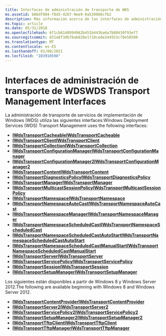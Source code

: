 ```yaml
---
title: Interfaces de administración de transporte de WDS
ms.assetid: b86df804-f8d3-4267-9ee9-0a539068cfb2
description: Más información acerca de las interfaces de administración de transporte de WDS
ms.topic: article
ms.date: 05/31/2018
ms.openlocfilehash: 6f1cb6148994962b451b443ba6a7b80430f93ef7
ms.sourcegitcommit: 831e8f3db78ab820e1710cede244553c70e50500
ms.translationtype: MT
ms.contentlocale: es-ES
ms.lasthandoff: 01/08/2021
ms.locfileid: "103910598"
---
```

# <a name="wds-transport-management-interfaces"></a><span data-ttu-id="73fe1-103">Interfaces de administración de transporte de WDS</span><span class="sxs-lookup"><span data-stu-id="73fe1-103">WDS Transport Management Interfaces</span></span>

<span data-ttu-id="73fe1-104">La administración de transporte de servicios de implementación de Windows (WDS) utiliza las siguientes interfaces:</span><span class="sxs-lookup"><span data-stu-id="73fe1-104">Windows Deployment Services (WDS) Transport Management uses the following interfaces:</span></span>

-   [<span data-ttu-id="73fe1-105">**IWdsTransportCacheable**</span><span class="sxs-lookup"><span data-stu-id="73fe1-105">**IWdsTransportCacheable**</span></span>](/windows/desktop/api/Wdstptmgmt/nn-wdstptmgmt-iwdstransportcacheable)
-   [<span data-ttu-id="73fe1-106">**IWdsTransportClient**</span><span class="sxs-lookup"><span data-stu-id="73fe1-106">**IWdsTransportClient**</span></span>](/windows/desktop/api/Wdstptmgmt/nn-wdstptmgmt-iwdstransportclient)
-   [<span data-ttu-id="73fe1-107">**IWdsTransportCollection**</span><span class="sxs-lookup"><span data-stu-id="73fe1-107">**IWdsTransportCollection**</span></span>](/windows/desktop/api/Wdstptmgmt/nn-wdstptmgmt-iwdstransportcollection)
-   [<span data-ttu-id="73fe1-108">**IWdsTransportConfigurationManager**</span><span class="sxs-lookup"><span data-stu-id="73fe1-108">**IWdsTransportConfigurationManager**</span></span>](/windows/desktop/api/Wdstptmgmt/nn-wdstptmgmt-iwdstransportconfigurationmanager)
-   [<span data-ttu-id="73fe1-109">**IWdsTransportConfigurationManager2**</span><span class="sxs-lookup"><span data-stu-id="73fe1-109">**IWdsTransportConfigurationManager2**</span></span>](/windows/desktop/api/Wdstptmgmt/nn-wdstptmgmt-iwdstransportconfigurationmanager2)
-   [<span data-ttu-id="73fe1-110">**IWdsTransportContent**</span><span class="sxs-lookup"><span data-stu-id="73fe1-110">**IWdsTransportContent**</span></span>](/windows/desktop/api/Wdstptmgmt/nn-wdstptmgmt-iwdstransportcontent)
-   [<span data-ttu-id="73fe1-111">**IWdsTransportDiagnosticsPolicy**</span><span class="sxs-lookup"><span data-stu-id="73fe1-111">**IWdsTransportDiagnosticsPolicy**</span></span>](/windows/desktop/api/Wdstptmgmt/nn-wdstptmgmt-iwdstransportdiagnosticspolicy)
-   [<span data-ttu-id="73fe1-112">**IWdsTransportManager**</span><span class="sxs-lookup"><span data-stu-id="73fe1-112">**IWdsTransportManager**</span></span>](/windows/desktop/api/Wdstptmgmt/nn-wdstptmgmt-iwdstransportmanager)
-   [<span data-ttu-id="73fe1-113">**IWdsTransportMulticastSessionPolicy**</span><span class="sxs-lookup"><span data-stu-id="73fe1-113">**IWdsTransportMulticastSessionPolicy**</span></span>](/windows/desktop/api/Wdstptmgmt/nn-wdstptmgmt-iwdstransportmulticastsessionpolicy)
-   [<span data-ttu-id="73fe1-114">**IWdsTransportNamespace**</span><span class="sxs-lookup"><span data-stu-id="73fe1-114">**IWdsTransportNamespace**</span></span>](/windows/desktop/api/Wdstptmgmt/nn-wdstptmgmt-iwdstransportnamespace)
-   [<span data-ttu-id="73fe1-115">**IWdsTransportNamespaceAutoCast**</span><span class="sxs-lookup"><span data-stu-id="73fe1-115">**IWdsTransportNamespaceAutoCast**</span></span>](/windows/win32/api/wdstptmgmt/nn-wdstptmgmt-iwdstransportnamespaceautocast)
-   [<span data-ttu-id="73fe1-116">**IWdsTransportNamespaceManager**</span><span class="sxs-lookup"><span data-stu-id="73fe1-116">**IWdsTransportNamespaceManager**</span></span>](/windows/desktop/api/Wdstptmgmt/nn-wdstptmgmt-iwdstransportnamespacemanager)
-   [<span data-ttu-id="73fe1-117">**IWdsTransportNamespaceScheduledCast**</span><span class="sxs-lookup"><span data-stu-id="73fe1-117">**IWdsTransportNamespaceScheduledCast**</span></span>](/windows/desktop/api/Wdstptmgmt/nn-wdstptmgmt-iwdstransportnamespacescheduledcast)
-   [<span data-ttu-id="73fe1-118">**IWdsTransportNamespaceScheduledCastAutoStart**</span><span class="sxs-lookup"><span data-stu-id="73fe1-118">**IWdsTransportNamespaceScheduledCastAutoStart**</span></span>](/windows/desktop/api/Wdstptmgmt/nn-wdstptmgmt-iwdstransportnamespacescheduledcastautostart)
-   [<span data-ttu-id="73fe1-119">**IWdsTransportNamespaceScheduledCastManualStart**</span><span class="sxs-lookup"><span data-stu-id="73fe1-119">**IWdsTransportNamespaceScheduledCastManualStart**</span></span>](/windows/win32/api/wdstptmgmt/nn-wdstptmgmt-iwdstransportnamespacescheduledcastmanualstart)
-   [<span data-ttu-id="73fe1-120">**IWdsTransportServer**</span><span class="sxs-lookup"><span data-stu-id="73fe1-120">**IWdsTransportServer**</span></span>](/windows/desktop/api/Wdstptmgmt/nn-wdstptmgmt-iwdstransportserver)
-   [<span data-ttu-id="73fe1-121">**IWdsTransportServicePolicy**</span><span class="sxs-lookup"><span data-stu-id="73fe1-121">**IWdsTransportServicePolicy**</span></span>](/windows/desktop/api/Wdstptmgmt/nn-wdstptmgmt-iwdstransportservicepolicy)
-   [<span data-ttu-id="73fe1-122">**IWdsTransportSession**</span><span class="sxs-lookup"><span data-stu-id="73fe1-122">**IWdsTransportSession**</span></span>](/windows/desktop/api/Wdstptmgmt/nn-wdstptmgmt-iwdstransportsession)
-   [<span data-ttu-id="73fe1-123">**IWdsTransportSetupManager**</span><span class="sxs-lookup"><span data-stu-id="73fe1-123">**IWdsTransportSetupManager**</span></span>](/windows/desktop/api/Wdstptmgmt/nn-wdstptmgmt-iwdstransportsetupmanager)

<span data-ttu-id="73fe1-124">Los siguientes están disponibles a partir de Windows 8 y Windows Server 2012.</span><span class="sxs-lookup"><span data-stu-id="73fe1-124">The following are available beginning with Windows 8 and Windows Server 2012.</span></span>

-   [<span data-ttu-id="73fe1-125">**IWdsTransportContentProvider**</span><span class="sxs-lookup"><span data-stu-id="73fe1-125">**IWdsTransportContentProvider**</span></span>](/windows/desktop/api/Wdstptmgmt/nn-wdstptmgmt-iwdstransportcontentprovider)
-   [<span data-ttu-id="73fe1-126">**IWdsTransportServer2**</span><span class="sxs-lookup"><span data-stu-id="73fe1-126">**IWdsTransportServer2**</span></span>](/windows/desktop/api/Wdstptmgmt/nn-wdstptmgmt-iwdstransportserver2)
-   [<span data-ttu-id="73fe1-127">**IWdsTransportServicePolicy2**</span><span class="sxs-lookup"><span data-stu-id="73fe1-127">**IWdsTransportServicePolicy2**</span></span>](/windows/desktop/api/Wdstptmgmt/nn-wdstptmgmt-iwdstransportservicepolicy2)
-   [<span data-ttu-id="73fe1-128">**IWdsTransportSetupManager2**</span><span class="sxs-lookup"><span data-stu-id="73fe1-128">**IWdsTransportSetupManager2**</span></span>](/windows/desktop/api/Wdstptmgmt/nn-wdstptmgmt-iwdstransportsetupmanager2)
-   [<span data-ttu-id="73fe1-129">**IWdsTransportTftpClient**</span><span class="sxs-lookup"><span data-stu-id="73fe1-129">**IWdsTransportTftpClient**</span></span>](/windows/desktop/api/Wdstptmgmt/nn-wdstptmgmt-iwdstransporttftpclient)
-   [<span data-ttu-id="73fe1-130">**IWdsTransportTftpManager**</span><span class="sxs-lookup"><span data-stu-id="73fe1-130">**IWdsTransportTftpManager**</span></span>](/windows/desktop/api/Wdstptmgmt/nn-wdstptmgmt-iwdstransporttftpmanager)

 

 
